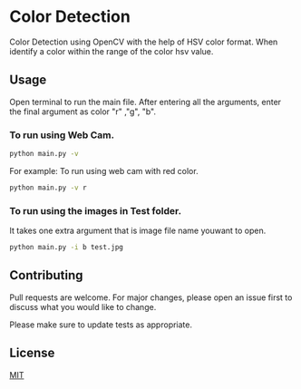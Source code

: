# Color Detection
Color Detection using OpenCV with the help of HSV color format. When identify a color within the range of the color hsv value.

## Usage
Open terminal to run the main file. After entering all the arguments, enter the final argument as color
"r" ,"g", "b".

### To run using Web Cam.
```bash
python main.py -v
```
For example: To run using web cam  with red color.
```bash
python main.py -v r
```

### To run using the images in Test folder.
It takes one extra argument that is image file name youwant to open.
```bash
python main.py -i b test.jpg
```

## Contributing

Pull requests are welcome. For major changes, please open an issue first
to discuss what you would like to change.

Please make sure to update tests as appropriate.

## License

[MIT](https://choosealicense.com/licenses/mit/)
